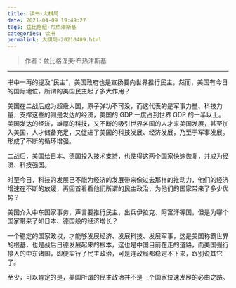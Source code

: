 ```yaml
---
title: 读书·大棋局
date: 2021-04-09 19:49:27
tags: 兹比格纽·布热津斯基
categories: 读书
permalink: 大棋局-20210409.html
---
```


> 作者：兹比格涅夫·布热津斯基

---



书中一再的提及“民主”，美国政府也是宣扬要向世界推行民主，然而，美国有今日的国际地位，所谓的美国民主起了多大作用？

美国在二战后成为超级大国，原子弹功不可没，而这代表的是军事力量、科技力量，支撑这些的则是发达的经济，美国的 GDP 一度占到世界 GDP 的一半以上。美国发达的经济，雄厚的科技，又不断的吸引世界各国的人才来美国发展，甚至加入美国，人才储备充足，又促进了美国的科技发展、经济发展，乃至于军事发展。形成了不断的循环增强。

二战后，美国给日本、德国投入技术支持，也使得这两个国家快速恢复，并成为经济、科技强国。

时至今日，科技的发展已不能为经济的发展带来像过去那样的推动力，他们的经济增速在不断的放缓，再回首看看他们所谓的民主政治，为他们的国家带来了多少优势？

美国介入中东国家事务，声言要推行民主，出兵伊拉克、阿富汗等国，但是为哪个国家带来了如日本、德国般的经济增长？

一个稳定的国家政权，才能够发展经济、发展科技、发展军事，这是美国称霸世界的根基，也是战后日德发展起来的根本，这也是中国目前在走的道路，而美国强行接入的中东诸国，即便实行了民主政治，可是连政局都稳定不下来，跟别说其它了。

至少，可以肯定的是，美国所谓的民主政治并不是一个国家快速发展的必由之路。

